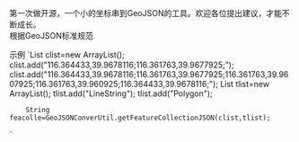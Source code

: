 第一次做开源，一个小的坐标串到GeoJSON的工具。欢迎各位提出建议，才能不断成长。  
根据GeoJSON标准规范

示例
`List<String> clist=new ArrayList<String>();
		clist.add("116.364433,39.9678116;116.361763,39.9677925;");
		clist.add("116.364433,39.9678116;116.361763,39.9677925;116.361763,39.9607925;116.361763,39.960925;116.364433,39.9678116;");
		List<String> tlist=new ArrayList<String>();
		tlist.add("LineString");
		tlist.add("Polygon");
		
		String feacolle=GeoJSONConverUtil.getFeatureCollectionJSON(clist,tlist);
`